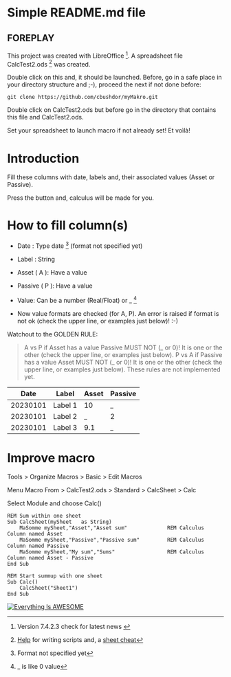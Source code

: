 # Simple README.md file

## FOREPLAY

This project was created with LibreOffice [^1]. A spreadsheet file CalcTest2.ods [^2] was created.

Double click on this and, it should be launched. Before, go in a safe place in your directory structure and ;-), proceed the next if not done before:

```
git clone https://github.com/cbushdor/myMakro.git
```

Double click on CalcTest2.ods but before go in the directory that contains this file and CalcTest2.ods.

Set your spreadsheet to launch macro if not already set! Et voìlà!


# Introduction
Fill these columns with date, labels and, their associated values (Asset or Passive).

Press the button and, calculus will be made for you.

# How to fill column(s)
* Date : Type date [^3] (format not specified yet)

* Label : String 

* Asset ( A ): Have a value

* Passive ( P ): Have a value

* Value: Can be a number (Real/Float) or _ [^4]

* Now value formats are checked (for A, P). An error is raised if format is not ok (check the upper line, or examples just below)! :-)

Watchout to the GOLDEN RULE:

> A vs P  if Asset has a value Passive MUST NOT (_ or 0)! It is one or the other (check the upper line, or examples just below).
> P vs A  if Passive has a value Asset MUST NOT (_ or 0)! It is one or the other (check the upper line, or examples just below).
> These rules are not implemented yet.

| Date | Label | Asset | Passive |
| ----------- | ----------- | ----------- | ----------- |
| 20230101 | Label 1 | 10 | _ |
| 20230101 | Label 2 | _  | 2|
| 20230101 | Label 3 | 9.1  | _ |


<!--
![This is the alt tag](./Screenshot_2023-01-02_at_03.07.02.png)
![This is the alt tag](./Screenshot_2023-01-02_at_03.07.38.png)
-->


# Improve macro
Tools > Organize Macros > Basic > Edit Macros

Menu Macro From > CalcTest2.ods > Standard > CalcSheet > Calc

Select Module and choose Calc()

```
REM Sum within one sheet
Sub CalcSheet(mySheet 	as String)
	MaSomme mySheet,"Asset","Asset sum" 			REM Calculus Column named Asset
	MaSomme mySheet,"Passive","Passive sum"			REM Calculus Column named Passive
	MaSomme mySheet,"My sum","Sums"					REM Calculus Column named Asset - Passive
End Sub

REM Start summup with one sheet
Sub Calc()
	CalcSheet("Sheet1")
End Sub
```
[![Everything Is AWESOME](https://i.imgur.com/Y3DVIlZ.png)](https://youtu.be/BcDxbIWh6qo)

[^1]: Version 7.4.2.3 check for latest news [^6]
[^2]: [Help](https://help.libreoffice.org/7.4/en-US/text/sbasic/shared/vbasupport.html?&DbPAR=SHARED&System=MAC) for writing scripts and, a [sheet cheat](https://documentation.libreoffice.org/assets/Uploads/Documentation/en/MACROS/RefCards/LibOBasic-3-Calc-Flat-A4-EN-v111.pdf)
[^3]: Format not specified yet
[^4]: _ [^5] is like 0 value
[^5]: _ must be alone
[^6]: Latest [news](https://wiki.documentfoundation.org/Main_Page)!
